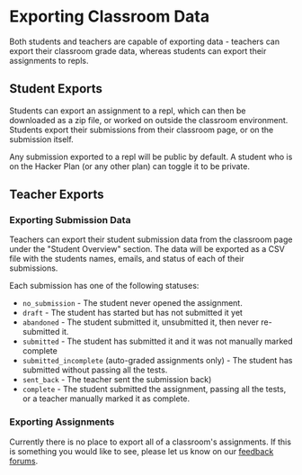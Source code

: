 # Exporting Classroom Data

Both students and teachers are capable of exporting data - teachers can export their classroom grade data, whereas students can export their assignments to repls.

## Student Exports

Students can export an assignment to a repl, which can then be downloaded as a zip file, or worked on outside the classroom environment.  Students export their submissions from their classroom page, or on the submission itself.

Any submission exported to a repl will be public by default.  A student who is on the Hacker Plan (or any other plan) can toggle it to be private.

## Teacher Exports

### Exporting Submission Data

Teachers can export their student submission data from the classroom page under the "Student Overview" section.  The data will be exported as a CSV file with the students names, emails, and status of each of their submissions.

Each submission has one of the following statuses:

* `no_submission` - The student never opened the assignment.
* `draft` - The student has started but has not submitted it yet
* `abandoned` - The student submitted it, unsubmitted it, then never re-submitted it.
* `submitted` - The student has submitted it and it was not manually marked complete
* `submitted_incomplete` (auto-graded assignments only) - The student has submitted without passing all the tests.
* `sent_back` - The teacher sent the submission back)
* `complete` - The student submitted the assignment, passing all the tests, or a teacher manually marked it as complete.

### Exporting Assignments

Currently there is no place to export all of a classroom's assignments.  If this is something you would like to see, please let us know on our [feedback forums](https://repl.it/feedback).
